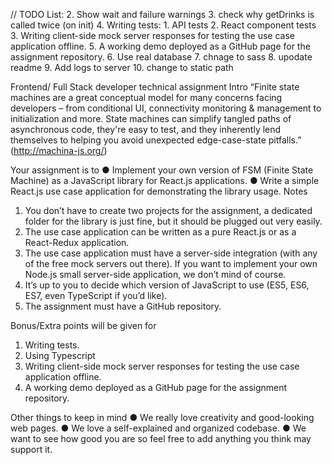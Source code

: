 // TODO List: 
2. Show wait and failure warnings
3. check why getDrinks is called twice (on init)
4. Writing tests:
	1. API tests
	2. React component tests
	3. Writing client-side mock server responses for testing the use case application
offline.
5. A working demo deployed as a GitHub page for the assignment repository.
6. Use real database
7. chnage to sass
8. upodate readme
9. Add logs to server
10. change to static path 

Frontend/ Full Stack developer technical assignment
Intro
“Finite state machines are a great conceptual model for many concerns facing
developers – from conditional UI, connectivity monitoring & management to
initialization and more. State machines can simplify tangled paths of asynchronous
code, they're easy to test, and they inherently lend themselves to helping you avoid
unexpected edge-case-state pitfalls.” (http://machina-js.org/)

Your assignment is to
● Implement your own version of FSM (Finite State Machine) as a JavaScript
library for React.js applications.
● Write a simple React.js use case application for demonstrating the library
usage.
Notes

1. You don’t have to create two projects for the assignment, a dedicated folder
for the library is just fine, but it should be plugged out very easily.
2. The use case application can be written as a pure React.js or as a React-Redux
application.
3. The use case application must have a server-side integration (with any of the
free mock servers out there).
If you want to implement your own Node.js small server-side application, we
don’t mind of course.
4. It’s up to you to decide which version of JavaScript to use (ES5, ES6, ES7, even
TypeScript if you’d like).
5. The assignment must have a GitHub repository.

Bonus/Extra points will be given for
1. Writing tests.
2. Using Typescript
3. Writing client-side mock server responses for testing the use case application
offline.
4. A working demo deployed as a GitHub page for the assignment repository.

Other things to keep in mind
● We really love creativity and good-looking web pages.
● We love a self-explained and organized codebase.
● We want to see how good you are so feel free to add anything you think may
support it.